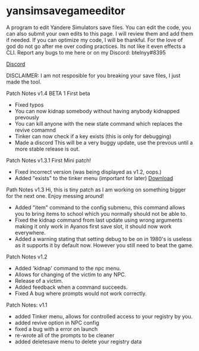 # yansimsavegameeditor
A program to edit Yandere Simulators save files.
You can edit the code, you can also submit your own edits to this page. I will review them and add them if needed.
If you can optimize my code, I will be thankful.
For the love of god do not go after me over coding practices. Its not like it even effects a CLI.
Report any bugs to me here or on my Discord: btelnyy#8395

[Discord](https://discord.gg/P22tFkjTm3)

DISCLAIMER: I am not resposible for you breaking your save files, I just made the tool.

Patch Notes v1.4 BETA 1
First beta
* Fixed typos
* You can now kidnap somebody without having anybody kidnapped prevously
* You can kill anyone with the new state command which replaces the revive comamnd
* Tinker can now check if a key exists (this is only for debugging)
* Made a discord
This will be a very buggy update, use the prevous until a more stable release is out.


Patch Notes v1.3.1
First Mini patch!
* Fixed incorrect version (was being displayed as v1.2, oops.)
* Added "exists" to the tinker menu (important for later)
[Download](https://github.com/BTELNYY/yansimsavegameeditor/releases/download/v1.3.1/yansim.save.game.edit.v1.3.1.exe)

Path Notes v1.3
Hi, this is tiny patch as I am working on something bigger for the next one. Enjoy messing around!
* Added "item" command to the config submenu, this command allows you to bring items to school which you normally should not be able to.
* Fixed the kidnap command from last update using wrong arguments making it only work in Ayanos first save slot, it should now work everywhere.
* Added a warning stating that setting debug to be on in 1980's is useless as it supports it by default now. However you still need to beat the game.

Patch Notes v1.2
* Added 'kidnap' command to the npc menu.
 * Allows for changing of the victim to any NPC.
 * Release of a victim.
* Added feedback when a command succeeds.
* Fixed A bug where prompts would not work correctly.

Patch Notes: v1.1
* added Tinker menu, allows for controlled access to your registry by you.
* added revive option in NPC config
* fixed a bug with a error on launch
* re-wrote all of the prompts to be cleaner
* added deletesave menu to delete your registry data
